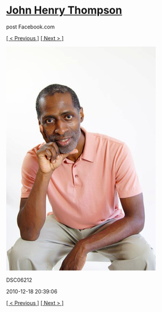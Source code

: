 # [John Henry Thompson](../README.md)
post Facebook.com

[[ < Previous ]](2010-12-18-5.md) [[ Next > ]](2010-12-18-7.md)

[![](../media/2010-12-18/Fam-2010-DSC06212.jpg)](../README.md)

DSC06212

2010-12-18 20:39:06

[[ < Previous ]](2010-12-18-5.md) [[ Next > ]](2010-12-18-7.md)